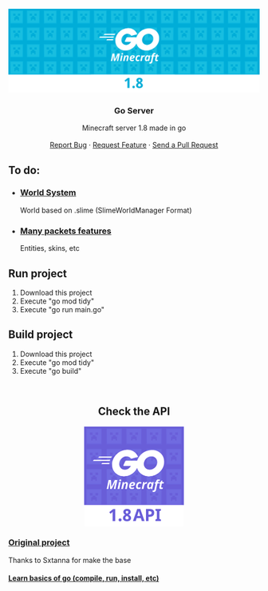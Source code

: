 <p align="center">
  <img src="github/background.png" alt="logo">

  <h3 align="center">Go Server</h3>

  <p align="center">
    Minecraft server 1.8 made in go
    <br />
    <br />
    <a href="https://github.com/MineLC/Go-Server/issues">Report Bug</a>
    ·
    <a href="https://github.com/MineLC/Go-Server/issues">Request Feature</a>
    ·
    <a href="https://github.com/MineLC/Go-Server/pulls">Send a Pull Request</a>
  </p>
  
  <h2>To do:</h2>
  <ul>
    <li>
      <h3>
        <a href="https://www.spigotmc.org/resources/slimeworldmanager.69974/">World System</a>
      </h3>
      <p>World based on .slime (SlimeWorldManager Format)</p>
    </li>
    <li>
      <h3>
        <a href="https://wiki.vg/Protocol">Many packets features</a>
      </h3>
      <p>Entities, skins, etc</p>
    </li>
  </ul>

  <h2>Run project</h2>
  <ol>
    <li>Download this project</li>
    <li>Execute "go mod tidy"</li>
    <li>Execute "go run main.go"</li>
  </ol>

  <h2>Build project</h2>
  <ol>
    <li>Download this project</li>
    <li>Execute "go mod tidy"</li>
    <li>Execute "go build"</li>
  </ol>
  
  <br>
  
  <h2 align="center"> Check the API </h2>
  <a href="https://github.com/MineLC/Go-Server/"><img style=" width: 200px; height: 200px; display: block; margin-left: auto; margin-right: auto;" src="github/api.png"></a>
  
  <h3>
    <a href="https://github.com/GoLangMc/minecraft-server">Original project</a>
  </h3>
  <p>
    Thanks to Sxtanna for make the base
  </p>
  <h4>
    <a href="https://go.dev/doc/tutorial/getting-started#write-more">Learn basics of go (compile, run, install, etc)</a>
  </h4>
</p>